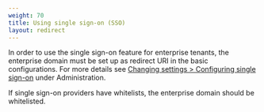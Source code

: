 ```yaml
---
weight: 70
title: Using single sign-on (SSO)
layout: redirect
---
```


In order to use the single sign-on feature for enterprise tenants, the enterprise domain must be set up as redirect URI in the basic configurations.
For more details see [Changing settings > Configuring single sign-on](/guides/users-guide/administration#single-sign-on) under Administration.

If single sign-on providers have whitelists, the enterprise domain should be whitelisted.